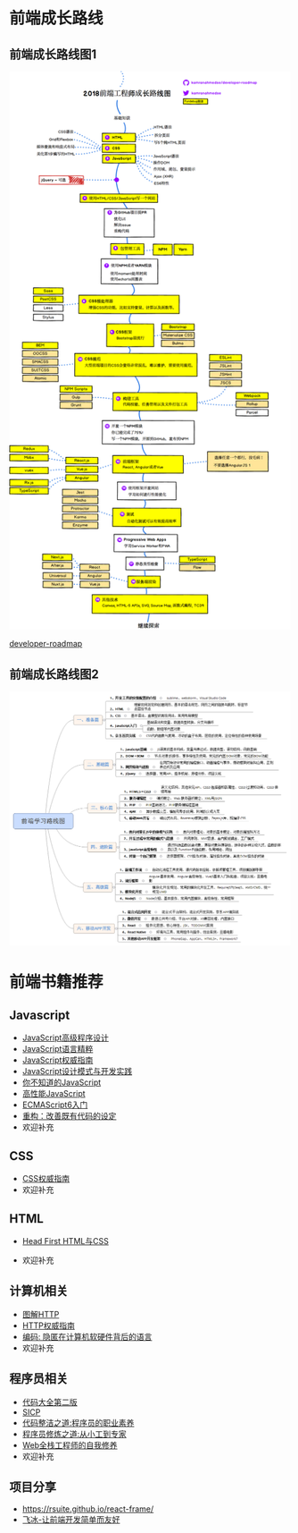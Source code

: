 # 前端成长路线

## 前端成长路线图1
![前端成长路线图1.png](images/way1.png)  

[developer-roadmap](https://github.com/kamranahmedse/developer-roadmap)

## 前端成长路线图2
![前端成长路线图2.png](images/way2.png)  

# 前端书籍推荐

## Javascript

- [JavaScript高级程序设计](https://book.douban.com/subject/10546125/)
- [JavaScript语言精粹](https://book.douban.com/subject/3590768/)
- [JavaScript权威指南](https://book.douban.com/subject/10549733/)
- [JavaScript设计模式与开发实践](http://www.ituring.com.cn/book/1632/)
- [你不知道的JavaScript](https://book.douban.com/subject/26351021/)
- [高性能JavaScript](https://book.douban.com/subject/5362856/)
- [ECMAScript6入门](http://es6.ruanyifeng.com/)
- [重构：改善既有代码的设定](https://book.douban.com/subject/30468597/)
- 欢迎补充

## CSS

- [CSS权威指南](https://book.douban.com/subject/2308234/)
- 欢迎补充

## HTML

- [Head First HTML与CSS](https://book.douban.com/subject/25752357/)

- 欢迎补充


## 计算机相关

- [图解HTTP](https://book.douban.com/subject/25863515/)
- [HTTP权威指南](https://book.douban.com/subject/10746113/)
- [编码: 隐匿在计算机软硬件背后的语言](https://book.douban.com/subject/4822685/)
- 欢迎补充

## 程序员相关

- [代码大全第二版](https://book.douban.com/subject/1477390/)
- [SICP](https://book.douban.com/subject/1148282/) 
- [代码整洁之道:程序员的职业素养](https://book.douban.com/subject/26919457/)
- [程序员修炼之道:从小工到专家](https://book.douban.com/subject/5387402/) 
- [Web全栈工程师的自我修养](https://book.douban.com/subject/26598045/)
- 欢迎补充

## 项目分享

- https://rsuite.github.io/react-frame/
- [飞冰-让前端开发简单而友好](https://ice.work/docs/guide/about)